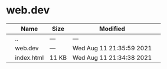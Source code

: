web.dev
=======

<table><thead><tr class="header"><th></th><th>Name</th><th>Size</th><th>Modified</th><th></th></tr></thead><tbody><tr class="odd"><td></td><td><span class="goup">..</span></td><td>—</td><td>—</td><td></td></tr><tr class="even"><td></td><td><span class="name">web.dev</span></td><td>—</td><td>Wed Aug 11 21:35:59 2021</td><td></td></tr><tr class="odd"><td></td><td><span class="name">index.html</span></td><td>11 KB</td><td>Wed Aug 11 21:34:38 2021</td><td></td></tr></tbody></table>
